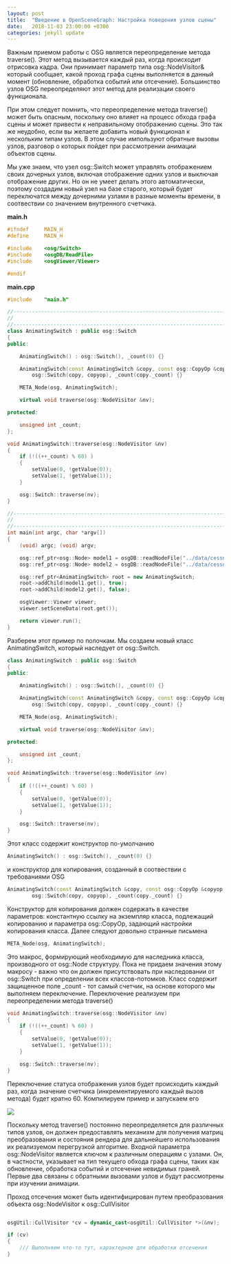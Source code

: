 ```yaml
---
layout: post
title:  "Введение в OpenSceneGraph: Настройка поведения узлов сцены"
date:   2018-11-03 23:00:00 +0300
categories: jekyll update
---
```


Важным приемом работы с OSG является переопределение метода traverse(). Этот метод вызывается каждый раз, когда происходит отрисовка кадра. Они принимает параметр типа osg::NodeVisitor& который сообщает, какой проход графа сцены выполняется в данный момент (обновление, обработка событий или отсечение). Большинство узлов OSG переопределяют этот метод для реализации своего функционала.

При этом следует помнить, что переопределение метода traverse() может быть опасным, поскольку оно влияет на процесс обхода графа сцены и может привести к неправильному отображению сцены. Это так же неудобно, если вы желаете добавить новый функционал к нескольким типам узлов. В этом случае импользуют обратные вызовы узлов, разговор о которых пойдет при рассмотрении анимации объектов сцены.

Мы уже знаем, что узел osg::Switch может управлять отображением своих дочерных узлов, включая отображение одних узлов и выключая отображение других. Но он не умеет делать этого автоматически, поэтому создадим новый узел на базе старого, который будет переключатся между дочерними узлами в разные моменты времени, в соотвествии со значением внутренного счетчика.

**main.h**
```cpp
#ifndef		MAIN_H
#define		MAIN_H

#include    <osg/Switch>
#include    <osgDB/ReadFile>
#include    <osgViewer/Viewer>

#endif
```

**main.cpp**
```cpp
#include	"main.h"

//------------------------------------------------------------------------------
//
//------------------------------------------------------------------------------
class AnimatingSwitch : public osg::Switch
{
public:

    AnimatingSwitch() : osg::Switch(), _count(0) {}

    AnimatingSwitch(const AnimatingSwitch &copy, const osg::CopyOp &copyop = osg::CopyOp::SHALLOW_COPY) :
        osg::Switch(copy, copyop), _count(copy._count) {}

    META_Node(osg, AnimatingSwitch);

    virtual void traverse(osg::NodeVisitor &nv);

protected:

    unsigned int _count;
};

void AnimatingSwitch::traverse(osg::NodeVisitor &nv)
{
    if (!((++_count) % 60) )
    {
        setValue(0, !getValue(0));
        setValue(1, !getValue(1));
    }

    osg::Switch::traverse(nv);
}

//------------------------------------------------------------------------------
//
//------------------------------------------------------------------------------
int main(int argc, char *argv[])
{
    (void) argc; (void) argv;

    osg::ref_ptr<osg::Node> model1 = osgDB::readNodeFile("../data/cessna.osg");
    osg::ref_ptr<osg::Node> model2 = osgDB::readNodeFile("../data/cessnafire.osg");

    osg::ref_ptr<AnimatingSwitch> root = new AnimatingSwitch;
    root->addChild(model1.get(), true);
    root->addChild(model2.get(), false);

    osgViewer::Viewer viewer;
    viewer.setSceneData(root.get());

    return viewer.run();
}
```

Разберем этот пример по полочкам. Мы создаем новый класс AnimatingSwitch, который наследует от osg::Switch. 


```cpp
class AnimatingSwitch : public osg::Switch
{
public:

    AnimatingSwitch() : osg::Switch(), _count(0) {}

    AnimatingSwitch(const AnimatingSwitch &copy, const osg::CopyOp &copyop = osg::CopyOp::SHALLOW_COPY) :
        osg::Switch(copy, copyop), _count(copy._count) {}

    META_Node(osg, AnimatingSwitch);

    virtual void traverse(osg::NodeVisitor &nv);

protected:

    unsigned int _count;
};

void AnimatingSwitch::traverse(osg::NodeVisitor &nv)
{
    if (!((++_count) % 60) )
    {
        setValue(0, !getValue(0));
        setValue(1, !getValue(1));
    }

    osg::Switch::traverse(nv);
}
```

Этот класс содержит конструктор по-умолчанию

```cpp
AnimatingSwitch() : osg::Switch(), _count(0) {}
``` 

и конструктор для копирования, созданный в соотвествии с требованиями OSG

```cpp
AnimatingSwitch(const AnimatingSwitch &copy, const osg::CopyOp &copyop = osg::CopyOp::SHALLOW_COPY) :
        osg::Switch(copy, copyop), _count(copy._count) {}
```

Конструктор для копирования должен содержать в качестве параметров: константную ссылку на экземпляр класса, подлежащий копированию и параметра osg::CopyOp, задающий настройки копирования класса. Далее следуют довольно странные письмена

```cpp
META_Node(osg, AnimatingSwitch);
```

Это макрос, формирующий необходимую для наследника класса, производного от osg::Node структуру. Пока не придаем значения этому макросу - важно что он должен присутствовать при наследовании от osg::Switch при определении всех классов-потомков. Класс содержит защищенное поле _count - тот самый счетчик, на основе которого мы выполняем переключение. Переключение реализуем при переопределении метода traverse()

```cpp
void AnimatingSwitch::traverse(osg::NodeVisitor &nv)
{
    if (!((++_count) % 60) )
    {
        setValue(0, !getValue(0));
        setValue(1, !getValue(1));
    }

    osg::Switch::traverse(nv);
}
```

Переключение статуса отображения узлов будет происходить каждый раз, когда значение счетчика (инкрементируемого каждый вызов метода) будет кратно 60. Компилируем пример и запускаем его

![](https://habrastorage.org/webt/z5/fl/2u/z5fl2uhbnzxafceoro_wbga-pk4.gif)

Поскольку метод traverse() постоянно переопределяется для различных типов узлов, он должен предоставлять механихм для получения матриц преобразования и состояния рендера для дальнейшего использования их реализуемом перегрузкой алгоритме. Входной параметра osg::NodeVisitor является ключом к различным операциям с узлами. Он, в частности, указывает на тип текущего обхода графа сцены, таких как обновление, обработка событий и отсечение невидимых граней. Первые два связаны с обратными вызовами узлов и будут рассмотрены при изучении анимации.

Проход отсечения может быть идентифицирован путем преобразования объекта osg::NodeVisitor к osg::CullVisitor 

```cpp

osgUtil::CullVisitor *cv = dynamic_cast<osgUtil::CullVisitor *>(&nv);

if (cv)
{
	/// Выполняем что-то тут, характерное для обработки отсечения
}
```
